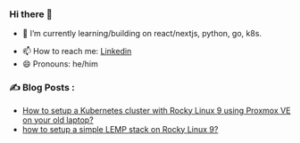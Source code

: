 ### Hi there 👋

<!-- - 🔭 I’m currently working on ... -->
- 🌱 I’m currently learning/building on react/nextjs, python, go, k8s.
<!-- - 👯 I’m looking to collaborate on ... -->
<!-- - 🤔 I’m looking for help with ... -->
<!-- - 💬 Ask me about ... -->
- 📫 How to reach me: [Linkedin](https://linkedin.com/in/fivehanz)
- 😄 Pronouns: he/him
<!-- - ⚡ Fun fact: ... -->

### :writing_hand: Blog Posts :

<!-- BLOG-POST-LIST:START -->
- [How to setup a Kubernetes cluster with Rocky Linux 9 using Proxmox VE on your old laptop?](https://blog.fivehanz.xyz/how-to-setup-a-kubernetes-cluster-with-rocky-linux-9-using-proxmox-ve-on-your-old-laptop)
- [how to setup a simple LEMP stack on Rocky Linux 9?](https://blog.fivehanz.xyz/how-to-setup-a-simple-lemp-stack-on-rocky-linux-9)
<!-- BLOG-POST-LIST:END -->


<!-- ### some stats 
<p align="center">
<img width="40%" src="https://github-readme-stats.vercel.app/api/top-langs?username=fivehanz&show_icons=true&theme=radical&locale=en&layout=compact&hide_border=true" alt="fivehanz" /> 
</p> -->
